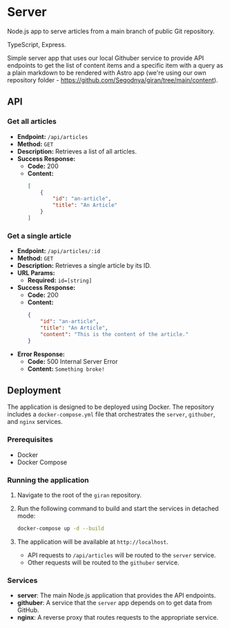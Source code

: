# Server

Node.js app to serve articles from a main branch of public Git repository.

TypeScript, Express.

Simple server app that uses our local Githuber service to provide API endpoints to get the list of content items and a specific item with a query as a plain markdown to be rendered with Astro app (we're using our own repository folder - https://github.com/Segodnya/giran/tree/main/content).

## API

### Get all articles

- **Endpoint:** `/api/articles`
- **Method:** `GET`
- **Description:** Retrieves a list of all articles.
- **Success Response:**
  - **Code:** 200
  - **Content:**
    ```json
    [
        {
            "id": "an-article",
            "title": "An Article"
        }
    ]
    ```

### Get a single article

- **Endpoint:** `/api/articles/:id`
- **Method:** `GET`
- **Description:** Retrieves a single article by its ID.
- **URL Params:**
  - **Required:** `id=[string]`
- **Success Response:**
  - **Code:** 200
  - **Content:**
    ```json
    {
        "id": "an-article",
        "title": "An Article",
        "content": "This is the content of the article."
    }
    ```
- **Error Response:**
  - **Code:** 500 Internal Server Error
  - **Content:** `Something broke!`

## Deployment

The application is designed to be deployed using Docker. The repository includes a `docker-compose.yml` file that orchestrates the `server`, `githuber`, and `nginx` services.

### Prerequisites

- Docker
- Docker Compose

### Running the application

1.  Navigate to the root of the `giran` repository.
2.  Run the following command to build and start the services in detached mode:

    ```bash
    docker-compose up -d --build
    ```

3.  The application will be available at `http://localhost`.
    -   API requests to `/api/articles` will be routed to the `server` service.
    -   Other requests will be routed to the `githuber` service.

### Services

-   **server**: The main Node.js application that provides the API endpoints.
-   **githuber**: A service that the `server` app depends on to get data from GitHub.
-   **nginx**: A reverse proxy that routes requests to the appropriate service.
